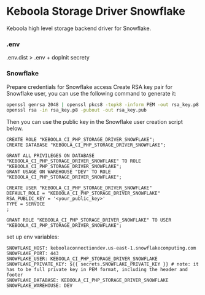 # Keboola Storage Driver Snowflake

Keboola high level storage backend driver for Snowflake.


### .env

.env.dist > .env + doplnit secrety

### Snowflake

Prepare credentials for Snowflake access
Create RSA key pair for Snowflake user, you can use the following command to generate it:

```bash
openssl genrsa 2048 | openssl pkcs8 -topk8 -inform PEM -out rsa_key.p8 -nocrypt
openssl rsa -in rsa_key.p8 -pubout -out rsa_key.pub
```

Then you can use the public key in the Snowflake user creation script below.

```snowflake
CREATE ROLE "KEBOOLA_CI_PHP_STORAGE_DRIVER_SNOWFLAKE";
CREATE DATABASE "KEBOOLA_CI_PHP_STORAGE_DRIVER_SNOWFLAKE";

GRANT ALL PRIVILEGES ON DATABASE "KEBOOLA_CI_PHP_STORAGE_DRIVER_SNOWFLAKE" TO ROLE "KEBOOLA_CI_PHP_STORAGE_DRIVER_SNOWFLAKE";
GRANT USAGE ON WAREHOUSE "DEV" TO ROLE "KEBOOLA_CI_PHP_STORAGE_DRIVER_SNOWFLAKE";

CREATE USER "KEBOOLA_CI_PHP_STORAGE_DRIVER_SNOWFLAKE"
DEFAULT_ROLE = "KEBOOLA_CI_PHP_STORAGE_DRIVER_SNOWFLAKE"
RSA_PUBLIC_KEY = '<your_public_key>'
TYPE = SERVICE
;

GRANT ROLE "KEBOOLA_CI_PHP_STORAGE_DRIVER_SNOWFLAKE" TO USER "KEBOOLA_CI_PHP_STORAGE_DRIVER_SNOWFLAKE";
```

set up env variables:

```dotenv
SNOWFLAKE_HOST: keboolaconnectiondev.us-east-1.snowflakecomputing.com
SNOWFLAKE_PORT: 443
SNOWFLAKE_USER: KEBOOLA_CI_PHP_STORAGE_DRIVER_SNOWFLAKE
SNOWFLAKE_PRIVATE_KEY: ${{ secrets.SNOWFLAKE_PRIVATE_KEY }} # note: it has to be full private key in PEM format, including the header and footer
SNOWFLAKE_DATABASE: KEBOOLA_CI_PHP_STORAGE_DRIVER_SNOWFLAKE
SNOWFLAKE_WAREHOUSE: DEV
```
